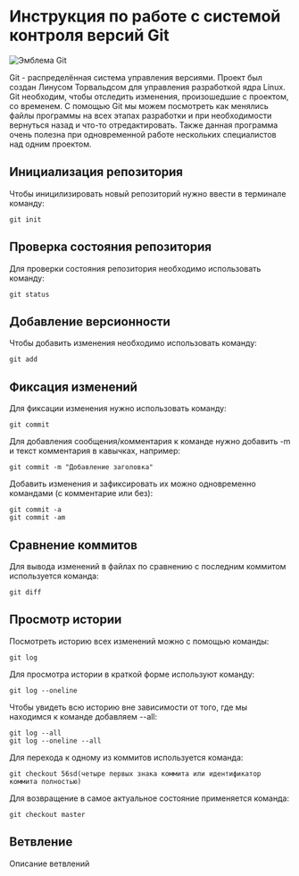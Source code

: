 # **Инструкция по работе с системой контроля версий Git**

![Эмблема Git]( git.jpeg ) 


Git - распределённая система управления версиями. Проект был создан Линусом Торвальдсом для управления разработкой ядра Linux. Git необходим, чтобы отследить изменения, произошедшие с проектом, со временем. С помощью Git мы можем посмотреть как менялись файлы программы на всех этапах разработки и при необходимости вернуться назад и что-то отредактировать. Также данная программа очень полезна при одновременной работе нескольких специалистов над одним проектом.

## Инициализация репозитория

Чтобы иницилизировать новый репозиторий нужно ввести в терминале команду:

    git init

## Проверка состояния репозитория

Для проверки состояния репозитория необходимо использовать команду:

    git status



## Добавление версионности

Чтобы добавить изменения необходимо использовать команду:

    git add



## Фиксация изменений

Для фиксации изменения нужно использовать команду:

    git commit

Для добавления сообщения/комментария к команде нужно добавить -m и текст комментария в кавычках, например:

    git commit -m "Добавление заголовка"

Добавить изменения и зафиксировать их можно одновременно командами (с комментарие или без):

    git commit -a
    git commit -am
    
## Сравнение коммитов

Для вывода изменений в файлах по сравнению с последним коммитом используется команда:

    git diff

## Просмотр истории

Посмотреть историю всех изменений можно с помощью команды:

    git log

Для просмотра истории в краткой форме используют команду:

    git log --oneline

Чтобы увидеть всю историю вне зависимости от того, где мы находимся к команде добавляем --all:

    git log --all
    git log --oneline --all

Для перехода к одному из коммитов используется команда:

    git checkout 56sd(четыре первых знака коммита или идентификатор коммита полностью)

Для возвращение в самое актуальное состояние применяется команда:

    git checkout master

    
## Ветвление

Описание ветвлений

